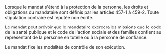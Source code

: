   
Lorsque le mandat s'étend à la protection de la personne, les droits et obligations du mandataire sont définis par les articles 457-1 à 459-2. Toute stipulation contraire est réputée non écrite.   

  
Le mandat peut prévoir que le mandataire exercera les missions que le code de la santé publique et le code de l'action sociale et des familles confient au représentant de la personne en tutelle ou à la personne de confiance.   

  
Le mandat fixe les modalités de contrôle de son exécution.  
